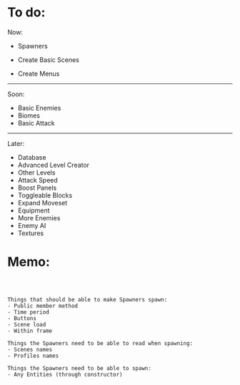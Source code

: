 

# To do:

Now:
- Spawners

- Create Basic Scenes
- Create Menus


----


Soon:
- Basic Enemies
- Biomes
- Basic Attack


----


Later:
- Database
- Advanced Level Creator
- Other Levels
- Attack Speed
- Boost Panels
- Toggleable Blocks
- Expand Moveset
- Equipment
- More Enemies
- Enemy AI
- Textures


# Memo:

```



Things that should be able to make Spawners spawn:
- Public member method
- Time period
- Buttons
- Scene load
- Within frame

Things the Spawners need to be able to read when spawning:
- Scenes names
- Profiles names

Things the Spawners need to be able to spawn:
- Any Entities (through constructor)




```









